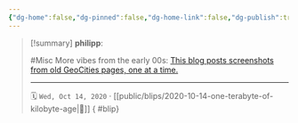 ```yaml
---
{"dg-home":false,"dg-pinned":false,"dg-home-link":false,"dg-publish":true,"type":"blip","created-date":"2020-10-14T00:00:00","disabled rules":["yaml-title","yaml-title-alias","file-name-heading"],"title":"philipp @ 2020-10-14","dg-permalink":"2020/10/14/one-terabyte-of-kilobyte-age/","updated-date":"2025-04-30T22:27:35","dg-path":"blips/2020-10-14-one-terabyte-of-kilobyte-age.md","permalink":"/2020/10/14/one-terabyte-of-kilobyte-age/","dgPassFrontmatter":true,"created":"2020-10-14T00:00:00","updated":"2025-04-30T22:27:35"}
---
```


> [!summary] **philipp**:
>
> #Misc
> More vibes from the early 00s: [This blog posts screenshots from old GeoCities
> pages, one at a time.](https://oneterabyteofkilobyteage.tumblr.com/)
> - - -
>
> 🗓️ `Wed, Oct 14, 2020` · [[public/blips/2020-10-14-one-terabyte-of-kilobyte-age\|🔗]]
{ #blip}

